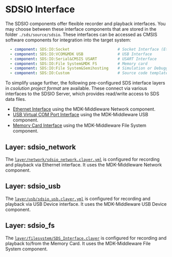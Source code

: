 # SDSIO Interface

The SDSIO components offer flexible recorder and playback interfaces. You may choose between these interface components that are stored in the folder `./sds/source/sdsio`. These interfaces can be accessed as CMSIS software components for integration into the target system:

```yml
  - component: SDS:IO:Socket                     # Socket Interface (Ethernet or WiFi)
  - component: SDS:IO:VCOM&MDK USB               # USB Interface
  - component: SDS:IO:Serial&CMSIS USART         # USART Interface
  - component: SDS:IO:File System&MDK FS         # Memory card
  - component: SDS:IO:File System&Semihosting    # Simulation or Debugger via Semihosting interface
  - component: SDS:IO:Custom                     # Source code template for custom implementation
```

To simplify usage further, the following pre-configured SDS interface layers in *csolution project format* are available. These connect via various interfaces to the SDSIO Server, which provides read/write access to SDS data files.

- [Ethernet Interface](#layer-sdsio_network) using the MDK-Middleware Network component.
- [USB Virtual COM Port Interface](#layer-sdsio_usb) using the MDK-Middleware USB component.
- [Memory Card Interface](#layer-sdsio_fs) using the MDK-Middleware File System component.

## Layer: sdsio_network

The [`layer/network/sdsio_network.clayer.yml`](https://github.com/ARM-software/SDS-Framework/tree/main/layer/sdsio/network) is configured for recording and playback via Ethernet interface. It uses the MDK-Middleware Network component.

## Layer: sdsio_usb

The [`layer/usb/sdsio_usb.clayer.yml`](https://github.com/ARM-software/SDS-Framework/tree/main/layer/sdsio/usb) is configured for recording and playback via USB Device interface. It uses the MDK-Middleware USB Device component.

## Layer: sdsio_fs

The [`layer/filesystem/SDS_Interface.clayer`](https://github.com/ARM-software/SDS-Framework/tree/main/layer/sdsio/filesystem) is configured for recording and playback to/from the Memory Card. It uses the MDK-Middleware File System component.
